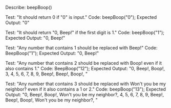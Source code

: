Describe: beepBoop()

Test: "It should return 0 if "0" is input."
Code: beepBoop("0");
Expected Output: "0"

Test: "It should return "0, Beep!" if the first digit is 1."
Code: beepBoop("1");
Expected Output: "0, Beep!"

Test: "Any number that contains 1 should be replaced with Beep!"
Code: BeepBoop("1");
Expected Output: "0, Beep!"

Test: "Any number that contains 2 should be replaced with Boop! even if it also contains 1."
Code: BeepBoop("12");
Expected Output: "0, Beep!, Boop!, 3, 4, 5, 6, 7, 8, 9, Beep!, Beep!, Boop!, "

Test: "Any number that contains 3 should be replaced with Won't you be my neighbor? even if it also contains a 1 or 2."
Code: beepBoop("13");
Expected Output: "0, Beep!, Boop!, Won't you be my neighbor?, 4, 5, 6, 7, 8, 9, Beep!, Beep!, Boop!, Won't you be my neighbor?, "